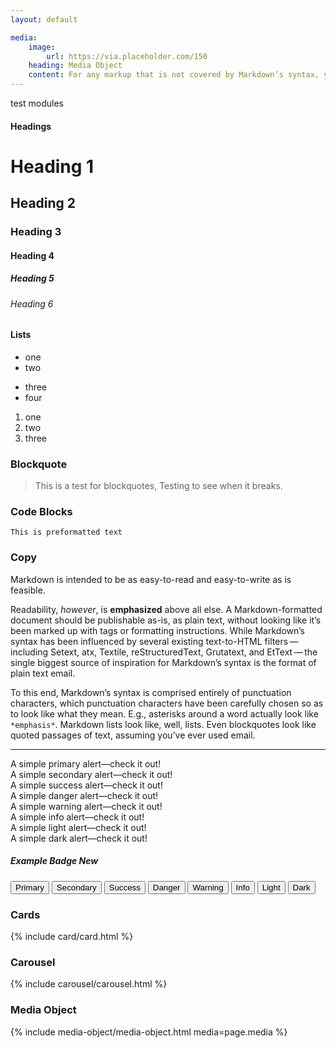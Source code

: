 ```yaml
---
layout: default

media:
    image:
        url: https://via.placeholder.com/150
    heading: Media Object
    content: For any markup that is not covered by Markdown’s syntax, you simply use HTML itself. There’s no need to preface it or delimit it to indicate that you’re switching from Markdown to HTML; you just use the tags.
---
```

test modules

#### Headings

# Heading 1
## Heading 2
### Heading 3
#### Heading 4
##### Heading 5
###### Heading 6


#### Lists

- one
- two
* three
* four

1. one
2. two
1. three

### Blockquote

> This is a test for blockquotes,
> Testing to see when it breaks.

### Code Blocks

    This is preformatted text


### Copy

Markdown is intended to be as easy-to-read and easy-to-write as is feasible.

Readability, *however*, is **emphasized** above all else. A Markdown-formatted document should be publishable as-is, as plain text, without looking like it’s been marked up with tags or formatting instructions. While Markdown’s syntax has been influenced by several existing text-to-HTML filters — including Setext, atx, Textile, reStructuredText, Grutatext, and EtText — the single biggest source of inspiration for Markdown’s syntax is the format of plain text email.

To this end, Markdown’s syntax is comprised entirely of punctuation characters, which punctuation characters have been carefully chosen so as to look like what they mean. E.g., asterisks around a word actually look like `*emphasis*`. Markdown lists look like, well, lists. Even blockquotes look like quoted passages of text, assuming you’ve ever used email.

* * *

<div class="row">
    <div class="col">
        <div class="alert alert-primary" role="alert">
        A simple primary alert—check it out!
        </div>
        <div class="alert alert-secondary" role="alert">
        A simple secondary alert—check it out!
        </div>
        <div class="alert alert-success" role="alert">
        A simple success alert—check it out!
        </div>
        <div class="alert alert-danger" role="alert">
        A simple danger alert—check it out!
        </div>
        <div class="alert alert-warning" role="alert">
        A simple warning alert—check it out!
        </div>
        <div class="alert alert-info" role="alert">
        A simple info alert—check it out!
        </div>
        <div class="alert alert-light" role="alert">
        A simple light alert—check it out!
        </div>
        <div class="alert alert-dark" role="alert">
        A simple dark alert—check it out!
        </div>
    </div>
    <div class=col>
        <h5>Example Badge <span class="badge badge-secondary">New</span></h5>
        <button type="button" class="btn btn-primary">Primary</button>
        <button type="button" class="btn btn-secondary">Secondary</button>
        <button type="button" class="btn btn-success">Success</button>
        <button type="button" class="btn btn-danger">Danger</button>
        <button type="button" class="btn btn-warning">Warning</button>
        <button type="button" class="btn btn-info">Info</button>
        <button type="button" class="btn btn-light">Light</button>
        <button type="button" class="btn btn-dark">Dark</button>
    </div>
</div>

### Cards

{% include card/card.html %}

### Carousel

{% include carousel/carousel.html %}

### Media Object



{% include media-object/media-object.html media=page.media %}